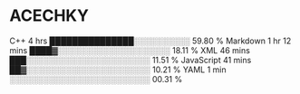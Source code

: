 # ACECHKY

C++          4 hrs           ███████████████░░░░░░░░░░   59.80 % 
Markdown     1 hr 12 mins    ████▓░░░░░░░░░░░░░░░░░░░░   18.11 % 
XML          46 mins         ███░░░░░░░░░░░░░░░░░░░░░░   11.51 % 
JavaScript   41 mins         ██▓░░░░░░░░░░░░░░░░░░░░░░   10.21 % 
YAML         1 min           ░░░░░░░░░░░░░░░░░░░░░░░░░   00.31 % 
